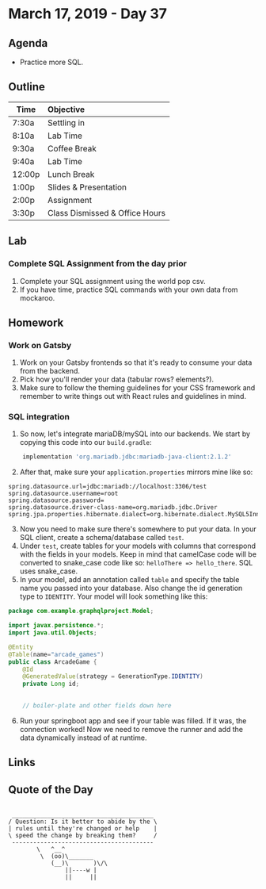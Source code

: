 # March 17, 2019 - Day 37


## Agenda

- Practice more SQL.

## Outline

| Time   | Objective                        |
| -------|:---------------------------------|
| 7:30a  | Settling in                      |
| 8:10a  | Lab Time                         |
| 9:30a  | Coffee Break                     |
| 9:40a  | Lab Time                         |
| 12:00p | Lunch Break                      |
| 1:00p  | Slides & Presentation            |
| 2:00p  | Assignment                       |
| 3:30p  | Class Dismissed & Office Hours   |

## Lab

### Complete SQL Assignment from the day prior

1. Complete your SQL assignment using the world pop csv.
2. If you have time, practice SQL commands with your own data from mockaroo. 

## Homework

### Work on Gatsby

1. Work on your Gatsby frontends so that it's ready to consume your data from the backend.
2. Pick how you'll render your data (tabular rows? elements?). 
3. Make sure to follow the theming guidelines for your CSS framework and remember to write things out with React rules and guidelines in mind. 

### SQL integration 

1. So now, let's integrate mariaDB/mySQL into our backends. We start by copying this code into our `build.gradle`:

```gradle
	implementation 'org.mariadb.jdbc:mariadb-java-client:2.1.2'
```

2. After that, make sure your `application.properties` mirrors mine like so: 

```application.properties
spring.datasource.url=jdbc:mariadb://localhost:3306/test
spring.datasource.username=root
spring.datasource.password=
spring.datasource.driver-class-name=org.mariadb.jdbc.Driver
spring.jpa.properties.hibernate.dialect=org.hibernate.dialect.MySQL5InnoDBDialect
```

3. Now you need to make sure there's somewhere to put your data. In your SQL client, create a schema/database called `test`.
4. Under `test`, create tables for your models with columns that correspond with the fields in your models. Keep in mind that camelCase code will be converted to snake_case code like so: `helloThere => hello_there`. SQL uses snake_case.
5. In your model, add an annotation called `table` and specify the table name you passed into your database. Also change the id generation type to `IDENTITY`. Your model will look something like this:

```Java
package com.example.graphqlproject.Model;

import javax.persistence.*;
import java.util.Objects;

@Entity
@Table(name="arcade_games")
public class ArcadeGame {
    @Id
    @GeneratedValue(strategy = GenerationType.IDENTITY)
    private Long id;
    

    // boiler-plate and other fields down here

```

6. Run your springboot app and see if your table was filled. If it was, the connection worked! Now we need to remove the runner and add the data dynamically instead of at runtime. 



## Links




## Quote of the Day 
```

 ________________________________________
/ Question: Is it better to abide by the \
| rules until they're changed or help    |
\ speed the change by breaking them?     /
 ----------------------------------------
        \   ^__^
         \  (oo)\_______
            (__)\       )\/\
                ||----w |
                ||     ||


```